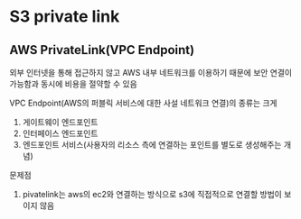 # S3 private link

## AWS PrivateLink(VPC Endpoint)
외부 인터넷을 통해 접근하지 않고 AWS 내부 네트워크를 이용하기 때문에 보안 연결이 가능함과 동시에 비용을 절약할 수 있음

VPC Endpoint(AWS의 퍼블릭 서비스에 대한 사설 네트워크 연결)의 종류는 크게

1. 게이트웨이 엔드포인트
2. 인터페이스 엔드포인트
3. 엔드포인트 서비스(사용자의 리소스 측에 연결하는 포인트를 별도로 생성해주는 개념)





문제점

1. pivatelink는 aws의 ec2와 연결하는 방식으로 s3에 직접적으로 연결할 방법이 보이지 않음